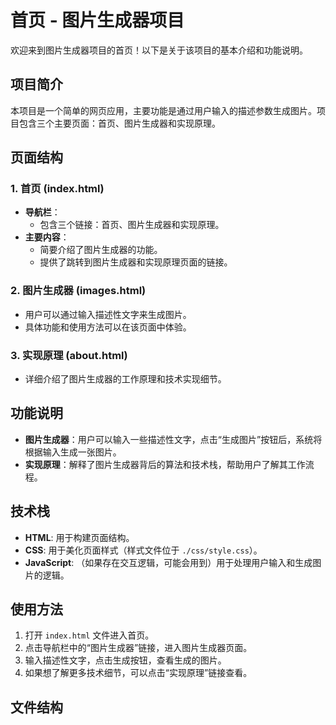 # 首页 - 图片生成器项目

欢迎来到图片生成器项目的首页！以下是关于该项目的基本介绍和功能说明。

## 项目简介

本项目是一个简单的网页应用，主要功能是通过用户输入的描述参数生成图片。项目包含三个主要页面：首页、图片生成器和实现原理。

## 页面结构

### 1. 首页 (index.html)
- **导航栏**：
  - 包含三个链接：首页、图片生成器和实现原理。
- **主要内容**：
  - 简要介绍了图片生成器的功能。
  - 提供了跳转到图片生成器和实现原理页面的链接。

### 2. 图片生成器 (images.html)
- 用户可以通过输入描述性文字来生成图片。
- 具体功能和使用方法可以在该页面中体验。

### 3. 实现原理 (about.html)
- 详细介绍了图片生成器的工作原理和技术实现细节。

## 功能说明

- **图片生成器**：用户可以输入一些描述性文字，点击“生成图片”按钮后，系统将根据输入生成一张图片。
- **实现原理**：解释了图片生成器背后的算法和技术栈，帮助用户了解其工作流程。

## 技术栈

- **HTML**: 用于构建页面结构。
- **CSS**: 用于美化页面样式（样式文件位于 `./css/style.css`）。
- **JavaScript**: （如果存在交互逻辑，可能会用到）用于处理用户输入和生成图片的逻辑。

## 使用方法

1. 打开 `index.html` 文件进入首页。
2. 点击导航栏中的“图片生成器”链接，进入图片生成器页面。
3. 输入描述性文字，点击生成按钮，查看生成的图片。
4. 如果想了解更多技术细节，可以点击“实现原理”链接查看。

## 文件结构
